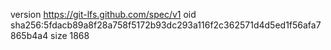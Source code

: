 version https://git-lfs.github.com/spec/v1
oid sha256:5fdacb89a8f28a758f5172b93dc293a116f2c362571d4d5ed1f56afa7865b4a4
size 1868
